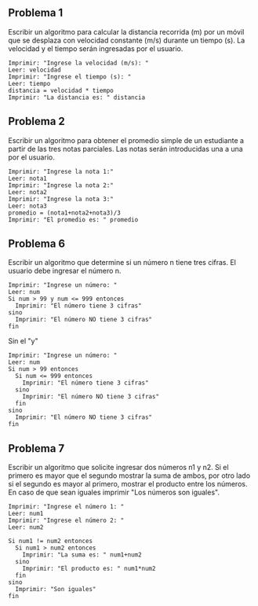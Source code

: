 ## Problema 1
Escribir un algoritmo para calcular la distancia recorrida (m) por un móvil que se desplaza con
velocidad constante (m/s) durante un tiempo (s). La velocidad y el tiempo serán ingresadas por el
usuario.
```
Imprimir: "Ingrese la velocidad (m/s): "
Leer: velocidad
Imprimir: "Ingrese el tiempo (s): "
Leer: tiempo
distancia = velocidad * tiempo
Imprimir: "La distancia es: " distancia
```

## Problema 2
Escribir un algoritmo para obtener el promedio simple de un estudiante a partir de las tres notas
parciales. Las notas serán introducidas una a una por el usuario.
```
Imprimir: "Ingrese la nota 1:"
Leer: nota1
Imprimir: "Ingrese la nota 2:"
Leer: nota2
Imprimir: "Ingrese la nota 3:"
Leer: nota3
promedio = (nota1+nota2+nota3)/3
Imprimir: "El promedio es: " promedio
```

## Problema 6
Escribir un algoritmo que determine si un número n tiene tres cifras. El usuario debe ingresar
el número n.
```
Imprimir: "Ingrese un número: "
Leer: num
Si num > 99 y num <= 999 entonces
  Imprimir: "El número tiene 3 cifras"
sino
  Imprimir: "El número NO tiene 3 cifras"
fin
```

Sin el "y"
```
Imprimir: "Ingrese un número: "
Leer: num
Si num > 99 entonces
  Si num <= 999 entonces
    Imprimir: "El número tiene 3 cifras"
  sino
    Imprimir: "El número NO tiene 3 cifras"
  fin
sino
  Imprimir: "El número NO tiene 3 cifras"
fin
```


## Problema 7
Escribir un algoritmo que solicite ingresar dos números n1 y n2. Si el primero es mayor que
el segundo mostrar la suma de ambos, por otro lado si el segundo es mayor al primero, mostrar el
producto entre los números. En caso de que sean iguales imprimir "Los números son iguales".
```
Imprimir: "Ingrese el número 1: "
Leer: num1
Imprimir: "Ingrese el número 2: "
Leer: num2

Si num1 != num2 entonces
  Si num1 > num2 entonces
    Imprimir: "La suma es: " num1+num2
  sino
    Imprimir: "El producto es: " num1*num2
  fin
sino
  Imprimir: "Son iguales"
fin
```

